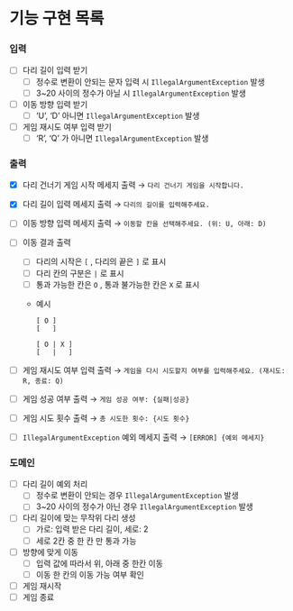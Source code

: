 # 기능 구현 목록

### 입력

- [ ] 다리 길이 입력 받기
    - [ ] 정수로 변환이 안되는 문자 입력 시 `IllegalArgumentException` 발생
    - [ ] 3~20 사이의 정수가 아닐 시 `IllegalArgumentException` 발생
- [ ] 이동 방향 입력 받기
    - [ ] ‘U’, ‘D’ 아니면 `IllegalArgumentException` 발생
- [ ] 게임 재시도 여부 입력 받기
    - [ ] ‘R’, ‘Q’ 가 아니면 `IllegalArgumentException` 발생

### 출력

- [x] 다리 건너기 게임 시작 메세지 출력 → `다리 건너기 게임을 시작합니다.`
- [x] 다리 길이 입력 메세지 출력 → `다리의 길이를 입력해주세요.`
- [ ] 이동 방향 입력 메세지 출력 → `이동할 칸을 선택해주세요. (위: U, 아래: D)`
- [ ] 이동 결과 출력
    - [ ] 다리의 시작은 `[` , 다리의 끝은 `]` 로 표시
    - [ ] 다리 칸의 구분은 `|` 로 표시
    - [ ] 통과 가능한 칸은 `O` , 통과 불가능한 칸은 `X` 로 표시
    - 예시

        ```
        [ O ]
        [   ]
        ```

        ```
        [ O | X ]
        [   |   ]
        ```

- [ ] 게임 재시도 여부 입력 출력 → `게임을 다시 시도할지 여부를 입력해주세요. (재시도: R, 종료: Q)`
- [ ] 게임 성공 여부 출력 → `게임 성공 여부: {실패|성공}`
- [ ] 게임 시도 횟수 출력 → `총 시도한 횟수: {시도 횟수}`
- [ ] `IllegalArgumentException` 예외 메세지 출력 → `[ERROR] {예외 메세지}`

### 도메인

- [ ] 다리 길이 예외 처리
    - [ ] 정수로 변환이 안되는 경우 `IllegalArgumentException` 발생
    - [ ] 3~20 사이의 정수가 아닌 경우 `IllegalArgumentException` 발생
- [ ] 다리 길이에 맞는 무작위 다리 생성
    - [ ] 가로: 입력 받은 다리 길이, 세로: 2
    - [ ] 세로 2칸 중 한 칸 만 통과 가능
- [ ] 방향에 맞게 이동
    - [ ] 입력 값에 따라서 위, 아래 중 한칸 이동
    - [ ] 이동 한 칸의 이동 가능 여부 확인
- [ ] 게임 재시작
- [ ] 게임 종료